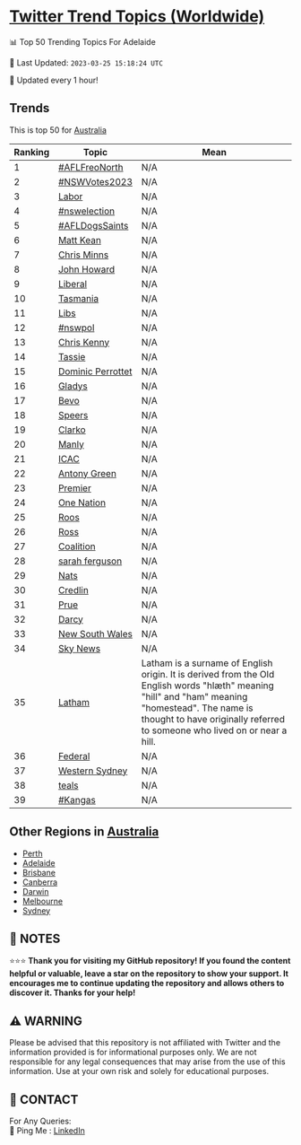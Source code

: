 [Twitter Trend Topics (Worldwide)](https://github.com/ErcinDedeoglu/Twitter-Trend-Topics)
==========


📊 Top 50 Trending Topics For Adelaide

📆 Last Updated: `2023-03-25 15:18:24 UTC`

🔧 Updated every 1 hour!


## Trends

This is top 50 for [Australia](</Australia>)

| Ranking | Topic | Mean |
| ------- | ------------ | ------------ |
| 1 | [#AFLFreoNorth](http://twitter.com/search?q=%23AFLFreoNorth) | N/A |
| 2 | [#NSWVotes2023](http://twitter.com/search?q=%23NSWVotes2023) | N/A |
| 3 | [Labor](http://twitter.com/search?q=Labor) | N/A |
| 4 | [#nswelection](http://twitter.com/search?q=%23nswelection) | N/A |
| 5 | [#AFLDogsSaints](http://twitter.com/search?q=%23AFLDogsSaints) | N/A |
| 6 | [Matt Kean](http://twitter.com/search?q=Matt+Kean) | N/A |
| 7 | [Chris Minns](http://twitter.com/search?q=Chris+Minns) | N/A |
| 8 | [John Howard](http://twitter.com/search?q=John+Howard) | N/A |
| 9 | [Liberal](http://twitter.com/search?q=Liberal) | N/A |
| 10 | [Tasmania](http://twitter.com/search?q=Tasmania) | N/A |
| 11 | [Libs](http://twitter.com/search?q=Libs) | N/A |
| 12 | [#nswpol](http://twitter.com/search?q=%23nswpol) | N/A |
| 13 | [Chris Kenny](http://twitter.com/search?q=Chris+Kenny) | N/A |
| 14 | [Tassie](http://twitter.com/search?q=Tassie) | N/A |
| 15 | [Dominic Perrottet](http://twitter.com/search?q=Dominic+Perrottet) | N/A |
| 16 | [Gladys](http://twitter.com/search?q=Gladys) | N/A |
| 17 | [Bevo](http://twitter.com/search?q=Bevo) | N/A |
| 18 | [Speers](http://twitter.com/search?q=Speers) | N/A |
| 19 | [Clarko](http://twitter.com/search?q=Clarko) | N/A |
| 20 | [Manly](http://twitter.com/search?q=Manly) | N/A |
| 21 | [ICAC](http://twitter.com/search?q=ICAC) | N/A |
| 22 | [Antony Green](http://twitter.com/search?q=Antony+Green) | N/A |
| 23 | [Premier](http://twitter.com/search?q=Premier) | N/A |
| 24 | [One Nation](http://twitter.com/search?q=One+Nation) | N/A |
| 25 | [Roos](http://twitter.com/search?q=Roos) | N/A |
| 26 | [Ross](http://twitter.com/search?q=Ross) | N/A |
| 27 | [Coalition](http://twitter.com/search?q=Coalition) | N/A |
| 28 | [sarah ferguson](http://twitter.com/search?q=sarah+ferguson) | N/A |
| 29 | [Nats](http://twitter.com/search?q=Nats) | N/A |
| 30 | [Credlin](http://twitter.com/search?q=Credlin) | N/A |
| 31 | [Prue](http://twitter.com/search?q=Prue) | N/A |
| 32 | [Darcy](http://twitter.com/search?q=Darcy) | N/A |
| 33 | [New South Wales](http://twitter.com/search?q=New+South+Wales) | N/A |
| 34 | [Sky News](http://twitter.com/search?q=Sky+News) | N/A |
| 35 | [Latham](http://twitter.com/search?q=Latham) | Latham is a surname of English origin. It is derived from the Old English words "hlæth" meaning "hill" and "ham" meaning "homestead". The name is thought to have originally referred to someone who lived on or near a hill. |
| 36 | [Federal](http://twitter.com/search?q=Federal) | N/A |
| 37 | [Western Sydney](http://twitter.com/search?q=Western+Sydney) | N/A |
| 38 | [teals](http://twitter.com/search?q=teals) | N/A |
| 39 | [#Kangas](http://twitter.com/search?q=%23Kangas) | N/A |



## Other Regions in [Australia](</Australia>)

* [Perth](</Australia/Perth.md>)
* [Adelaide](</Australia/Adelaide.md>)
* [Brisbane](</Australia/Brisbane.md>)
* [Canberra](</Australia/Canberra.md>)
* [Darwin](</Australia/Darwin.md>)
* [Melbourne](</Australia/Melbourne.md>)
* [Sydney](</Australia/Sydney.md>)



## 📝 NOTES

⭐⭐⭐ **Thank you for visiting my GitHub repository! If you found the content helpful or valuable, leave a star on the repository to show your support. It encourages me to continue updating the repository and allows others to discover it. Thanks for your help!**


## ⚠️ WARNING

Please be advised that this repository is not affiliated with Twitter and the information provided is for informational purposes only. We are not responsible for any legal consequences that may arise from the use of this information. Use at your own risk and solely for educational purposes.


## 📨 CONTACT

 For Any Queries:  
            🏓 Ping Me : [LinkedIn](https://www.linkedin.com/in/ercindedeoglu/)
